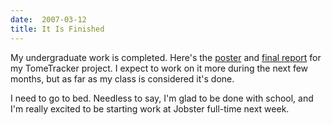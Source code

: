 ```yaml
---
date:  2007-03-12
title: It Is Finished
---
```

My undergraduate work is completed.  Here's the <a href='/files/poster.pdf' title='poster.pdf'>poster</a> and <a href='/files/final-report.pdf'>final report</a> for my TomeTracker project.  I expect to work on it more during the next few months, but as far as my class is considered it's done.

I need to go to bed.  Needless to say, I'm glad to be done with school, and I'm really excited to be starting work at Jobster full-time next week.
